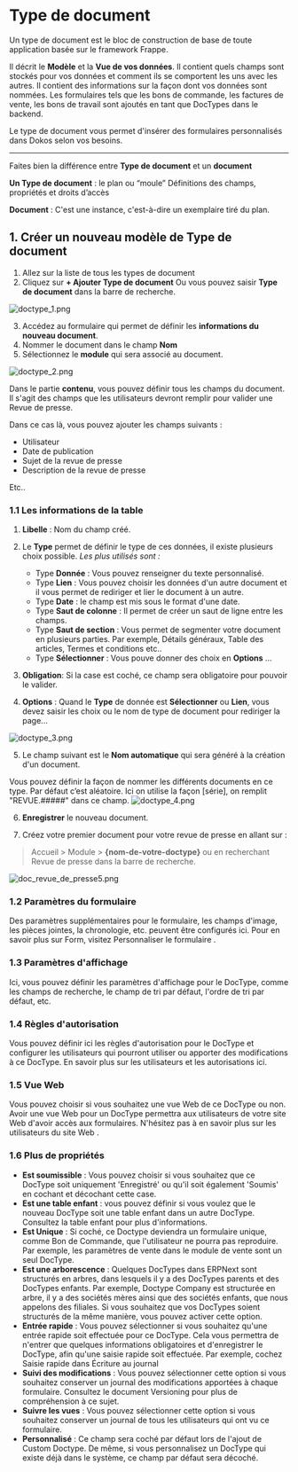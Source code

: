 # Type de document

Un type de document est le bloc de construction de base de toute application basée sur le framework Frappe.

Il décrit le **Modèle** et la **Vue de vos données**. Il contient quels champs sont stockés pour vos données et comment ils se comportent les uns avec les autres. Il contient des informations sur la façon dont vos données sont nommées. Les formulaires tels que les bons de commande, les factures de vente, les bons de travail sont ajoutés en tant que DocTypes dans le backend.

Le type de document vous permet d'insérer des formulaires personnalisés dans Dokos selon vos besoins.

---

Faites bien la différence entre **Type de document** et un **document**

**Un Type de document** : le plan ou “moule”
Définitions des champs, propriétés et droits d’accès

**Document** : C'est une instance, c'est-à-dire un exemplaire tiré du plan.

## 1. Créer un nouveau modèle de **Type de document**

1. Allez sur la liste de tous les types de document
2. Cliquez sur **+ Ajouter Type de document** 
Ou vous pouvez saisir **Type de document** dans la barre de recherche.

![doctype_1.png](/cas_usage_booming_tiers_lieu/revue_de_presse/doctype_1.png)

3. Accédez au formulaire qui permet de définir les **informations du nouveau document**.
4. Nommer le document dans le champ **Nom**
5. Sélectionnez le **module** qui sera associé au document.

![doctype_2.png](/cas_usage_booming_tiers_lieu/revue_de_presse/doctype_2.png)

Dans le partie **contenu**, vous pouvez définir tous les champs du document. Il s'agit des champs que les utilisateurs devront remplir pour valider une Revue de presse.

Dans ce cas là, vous pouvez ajouter les champs suivants :

- Utilisateur
- Date de publication
- Sujet de la revue de presse
- Description de la revue de presse

Etc..

### 1.1 **Les informations de la table**

1. **Libelle** : Nom du champ créé. 
2. Le **Type** permet de définir le type de ces données, il existe plusieurs choix possible. *Les plus utilisés sont :*
	- Type **Donnée** : Vous pouvez renseigner du texte personnalisé.
	- Type **Lien** : Vous pouvez choisir les données d'un autre document et il vous permet de rediriger et lier le document à un autre.
	- Type **Date** : le champ est mis sous le format d'une date.
	- Type **Saut de colonne** : Il permet de créer un saut de ligne entre les champs.
	- Type **Saut de section** : Vous permet de segmenter votre document en plusieurs parties. Par exemple, Détails généraux, Table des articles, Termes et conditions etc..
	- Type **Sélectionner** : Vous pouve donner des choix en **Options** 
…
3. **Obligation**: Si la case est coché, ce champ sera obligatoire pour pouvoir le valider.

4. **Options** : Quand le **Type** de donnée est **Sélectionner** ou **Lien**, vous devez saisir les choix ou le nom de type de document pour rediriger la page...

![doctype_3.png](/cas_usage_booming_tiers_lieu/revue_de_presse/doctype_3.png)


5. Le champ suivant est le **Nom automatique** qui sera généré à la création d'un document.

Vous pouvez définir la façon de nommer les différents documents en ce type. Par défaut c’est aléatoire. Ici on utilise la façon [série], on remplit "REVUE.#####" dans ce champ.
![doctype_4.png](/cas_usage_booming_tiers_lieu/revue_de_presse/doctype_4.png)

6. **Enregistrer** le nouveau document.

7. Créez votre premier document pour votre revue de presse en allant sur :

> Accueil > Module > **{nom-de-votre-doctype}**
ou en recherchant Revue de presse dans la barre de recherche.

![doc_revue_de_presse5.png](/cas_usage_booming_tiers_lieu/revue_de_presse/doc_revue_de_presse5.png)


### 1.2 Paramètres du formulaire

Des paramètres supplémentaires pour le formulaire, les champs d'image, les pièces jointes, la chronologie, etc. peuvent être configurés ici. Pour en savoir plus sur Form, visitez Personnaliser le formulaire .


### 1.3 Paramètres d'affichage

Ici, vous pouvez définir les paramètres d'affichage pour le DocType, comme les champs de recherche, le champ de tri par défaut, l'ordre de tri par défaut, etc.

### 1.4 Règles d'autorisation

Vous pouvez définir ici les règles d'autorisation pour le DocType et configurer les utilisateurs qui pourront utiliser ou apporter des modifications à ce DocType. En savoir plus sur les utilisateurs et les autorisations ici.

### 1.5 Vue Web

Vous pouvez choisir si vous souhaitez une vue Web de ce DocType ou non. Avoir une vue Web pour un DocType permettra aux utilisateurs de votre site Web d'avoir accès aux formulaires. N'hésitez pas à en savoir plus sur les utilisateurs du site Web .

### 1.6 Plus de propriétés 

- **Est soumissible** : Vous pouvez choisir si vous souhaitez que ce DocType soit uniquement 'Enregistré' ou qu'il soit également 'Soumis' en cochant et décochant cette case.
- **Est une table enfant** : vous pouvez définir si vous voulez que le nouveau DocType soit une table enfant dans un autre DocType. Consultez la table enfant pour plus d'informations.
- **Est Unique** : Si coché, ce Doctype deviendra un formulaire unique, comme Bon de Commande, que l'utilisateur ne pourra pas reproduire. Par exemple, les paramètres de vente dans le module de vente sont un seul DocType.
- **Est une arborescence** : Quelques DocTypes dans ERPNext sont structurés en arbres, dans lesquels il y a des DocTypes parents et des DocTypes enfants. Par exemple, Doctype Company est structurée en arbre, il y a des sociétés mères ainsi que des sociétés enfants, que nous appelons des filiales. Si vous souhaitez que vos DocTypes soient structurés de la même manière, vous pouvez activer cette option.
- **Entrée rapide** : Vous pouvez sélectionner si vous souhaitez qu'une entrée rapide soit effectuée pour ce DocType. Cela vous permettra de n'entrer que quelques informations obligatoires et d'enregistrer le DocType, afin qu'une saisie rapide soit effectuée. Par exemple, cochez Saisie rapide dans Écriture au journal 
- **Suivi des modifications** : Vous pouvez sélectionner cette option si vous souhaitez conserver un journal des modifications apportées à chaque formulaire. Consultez le document Versioning pour plus de compréhension à ce sujet.
- **Suivre les vues** : Vous pouvez sélectionner cette option si vous souhaitez conserver un journal de tous les utilisateurs qui ont vu ce formulaire.
- **Personnalisé** : Ce champ sera coché par défaut lors de l'ajout de Custom Doctype. De même, si vous personnalisez un DocType qui existe déjà dans le système, ce champ par défaut sera décoché.

